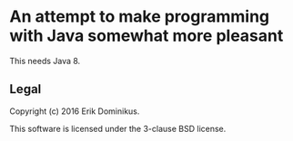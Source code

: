 # An attempt to make programming with Java somewhat more pleasant

This needs Java 8.

## Legal

Copyright (c) 2016 Erik Dominikus.

This software is licensed under the 3-clause BSD license.
